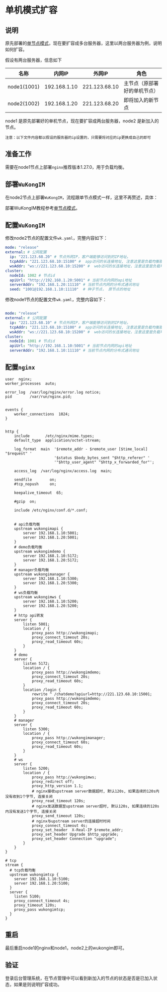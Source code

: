 
# 单机模式扩容

## 说明

原先部署的[单节点模式](singlenode.md)，现在要扩容成多台服务器，这里以两台服务器为例，说明如何扩容。

假设有两台服务器，信息如下

| 名称 | 内网IP | 外网IP | 角色 |
| --- | --- | --- | --- | 
| node1(1001) | 192.168.1.10 | 221.123.68.10 | 主节点（原部署好的单机节点） |
| node2(1002) | 192.168.1.20 | 221.123.68.20 |  即将加入的新节点 |


node1 是原先部署好的单机节点，现在要扩容成两台服务器，node2 是新加入的节点。

`注意：以下文件内容都以假设的服务器的ip设置的，只需要将对应的ip更换成自己的即可`


## 准备工作

需要在node1节点上部署`nginx`推荐版本1.27.0，用于负载均衡。

## 部署`WuKongIM`

在node2节点上部署`WuKongIM`，流程跟单节点模式一样，这里不再赘述，具体：

部署WuKongIM教程参考[单节点模式](singlenode.md)。

## 配置`WuKongIM`

修改node2节点的配置文件`wk.yaml`，完整内容如下：

```yaml
mode: "release"
external: # 公网配置
  ip: "221.123.68.20" # 节点外网IP，客户端能够访问到的IP地址。
  tcpAddr: "221.123.68.10:15100" #  app访问的长连接地址, 注意这里是负载均衡服务器的ip和端口，不是本机的
  wsAddr: "ws://221.123.68.10:15200" #  web访问的长连接地址，注意这里是负载均衡服务器的ip和端口，不是本机的
cluster:
  nodeId: 1002 # 节点id
  apiUrl: "http://192.168.1.20:5001" # 当前节点内网的api地址
  serverAddr: "192.168.1.20:11110" # 当前节点内网的分布式通讯地址
  seed: "1001@192.168.1.10:11110"  # 种子节点， 原节点的地址
```


修改node1节点的配置文件`wk.yaml`，完整内容如下：

```yaml

mode: "release"
external: # 公网配置
  ip: "221.123.68.10" # 节点外网IP，客户端能够访问到的IP地址。
  tcpAddr: "221.123.68.10:15100" #  app访问的长连接地址, 注意这里是负载均衡服务器的ip和端口
  wsAddr: "ws://221.123.68.10:15200" #  web访问的长连接地址，注意这里是负载均衡服务器的ip和端口
cluster:
  nodeId: 1001 # 节点id
  apiUrl: "http://192.168.1.10:5001" # 当前节点内网的api地址
  serverAddr: "192.168.1.10:11110" # 当前节点内网的分布式通讯地址
```


## 配置`nginx`

```nginx
user  nginx;
worker_processes  auto;

error_log  /var/log/nginx/error.log notice;
pid        /var/run/nginx.pid;


events {
    worker_connections  1024;
}


http {
    include       /etc/nginx/mime.types;
    default_type  application/octet-stream;

    log_format  main  '$remote_addr - $remote_user [$time_local] "$request" '
                      '$status $body_bytes_sent "$http_referer" '
                      '"$http_user_agent" "$http_x_forwarded_for"';

    access_log  /var/log/nginx/access.log  main;

    sendfile        on;
    #tcp_nopush     on;

    keepalive_timeout  65;

    #gzip  on;

    include /etc/nginx/conf.d/*.conf;


    # api负载均衡
    upstream wukongimapi {
        server 192.168.1.10:5001;
        server 192.168.1.20:5001;
    }
    # demo负载均衡
    upstream wukongimdemo {
        server 192.168.1.10:5172;
        server 192.168.1.20:5172;
    }
    # manager负载均衡
    upstream wukongimanager {
        server 192.168.1.10:5300;
        server 192.168.1.20:5300;
    }
    # ws负载均衡
    upstream wukongimws {
        server 192.168.1.10:5200;
        server 192.168.1.20:5200;
    }
    # http api转发
    server {
        listen 5001;
        location / {
            proxy_pass http://wukongimapi;
            proxy_connect_timeout 20s;
            proxy_read_timeout 60s;
        }
    }
    # demo
    server {
        listen 5172;
        location / {
            proxy_pass http://wukongimdemo;
            proxy_connect_timeout 20s;
            proxy_read_timeout 60s;
        }
        location /login {
            rewrite ^ /chatdemo?apiurl=http://221.123.68.10:15001;
            proxy_pass http://wukongimdemo;
            proxy_connect_timeout 20s;
            proxy_read_timeout 60s;
        }
    }
    # manager
    server {
        listen 5300;
        location / {
            proxy_pass http://wukongimanager;
            proxy_connect_timeout 60s;
            proxy_read_timeout 60s;
        }
    }
    # ws
    server {
        listen 5200;
        location / {
            proxy_pass http://wukongimws;
            proxy_redirect off;
            proxy_http_version 1.1;
            # nginx接收upstream server数据超时, 默认120s, 如果连续的120s内没有收到1个字节, 连接关闭
            proxy_read_timeout 120s;
            # nginx发送数据至upstream server超时, 默认120s, 如果连续的120s内没有发送1个字节, 连接关闭
            proxy_send_timeout 120s; 
            # nginx与upstream server的连接超时时间
            proxy_connect_timeout 4s; 
            proxy_set_header  X-Real-IP $remote_addr;
            proxy_set_header Upgrade $http_upgrade;
            proxy_set_header Connection "upgrade";
        }
    }
}

# tcp
stream {
  # tcp负载均衡
  upstream wukongimtcp {
    server 192.168.1.10:5100;
    server 192.168.1.20:5100;
  }
  server {
    listen 5100;
    proxy_connect_timeout 4s;
    proxy_timeout 120s;
    proxy_pass wukongimtcp;
  }
}
```

## 重启

最后重启node1的nginx和node1，node2上的wukongim即可。


## 验证

登录后台管理系统，在节点管理中可以看到新加入的节点的状态是否是已加入状态，如果是则说明扩容成功。